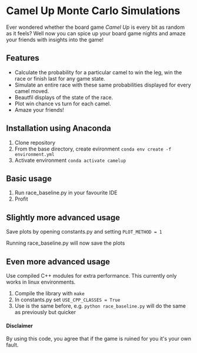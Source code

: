 # Camel Up Monte Carlo Simulations

Ever wondered whether the board game *Camel Up* is every bit as random as it feels? Well now you can spice up your board game nights and amaze your friends with insights into the game!

## Features
- Calculate the probability for a particular camel to win the leg, win the race or finish last for any game state.
- Simulate an entire race with these same probabilities displayed for every camel moved.
- Beautfil displays of the state of the race.
- Plot win chance vs turn for each camel.
- Amaze your friends!

## Installation using Anaconda
1. Clone repository
2. From the base directory, create evironment `conda env create -f environment.yml`
3. Activate environment `conda activate camelup`

## Basic usage
1. Run race_baseline.py in your favourite IDE
2. Profit

## Slightly more advanced usage
Save plots by opening constants.py and setting `PLOT_METHOD = 1`

Running race_baseline.py will now save the plots

## Even more advanced usage
Use compiled C++ modules for extra performance. This currently only works in linux environments.
1. Compile the library with `make`
2. In constants.py set `USE_CPP_CLASSES = True`
3. Use is the same before, e.g. `python race_baseline.py` will do the same as previously but quicker

#### Disclaimer
By using this code, you agree that if the game is ruined for you it's your own fault.